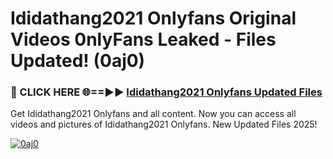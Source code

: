 # Ididathang2021 Onlyfans Original Videos 0nlyFans Leaked - Files Updated! (0aj0)

<h3>🔴 CLICK HERE 🌐==►► <a href="https://tinyurl.com/x26r9saj" rel="nofollow">Ididathang2021 Onlyfans Updated Files</a></h3>

Get Ididathang2021 Onlyfans and all content. Now you can access all videos and pictures of Ididathang2021 Onlyfans. New Updated Files 2025!

[![0aj0](https://i.imgur.com/LkgZPqh.gif)](https://tinyurl.com/x26r9saj)
